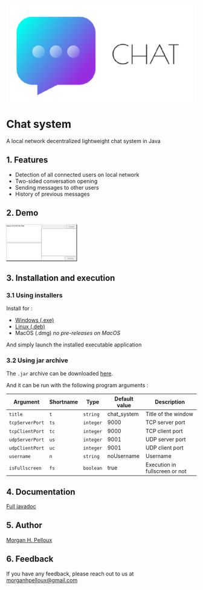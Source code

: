 
![Logo](/app/src/main/resources/Logos/logo_large.png)

# Chat system

A local network decentralized lightweight chat system in Java

## 1. Features

- Detection of all connected users on local network
- Two-sided conversation opening
- Sending messages to other users
- History of previous messages

## 2. Demo

![Demo](/app/src/main/resources/demo_chat_system_cropped.gif)

## 3. Installation and execution

### 3.1 Using installers

Install for :

- [Windows (.exe)](https://github.com/MonsieurMK/chat_system/releases/download/v0.1.3/chatsystem-0.1.3.exe)
- [Linux (.deb)](https://github.com/MonsieurMK/chat_system/releases/download/v0.1.3/chatsystem-0.1.3.deb)
- MacOS (.dmg) *no pre-releases on MacOS*

And simply launch the installed executable application

### 3.2 Using jar archive

The ```.jar``` archive can be downloaded [here](https://github.com/MonsieurMK/chat_system/releases/download/v0.1.3/chatsystem-0.1.3.jar).

And it can be run with the following program arguments :

| Argument        | Shortname | Type      | Default value | Description                    |
|-----------------|-----------|-----------|---------------|--------------------------------|
| `title`         | `t`       | `string`  | chat_system   | Title of the window            |
| `tcpServerPort` | `ts`      | `integer` | 9000          | TCP server port                |
| `tcpClientPort` | `tc`      | `integer` | 9000          | TCP client port                |
| `udpServerPort` | `us`      | `integer` | 9001          | UDP server port                |
| `udpClientPort` | `uc`      | `integer` | 9001          | UDP client port                |
| `username`      | `n`       | `string`  | noUsername    | Username                       |
| `isFullscreen`  | `fs`      | `boolean` | true          | Execution in fullscreen or not |

## 4. Documentation

[Full javadoc](https://monsieurmk.github.io/chat_system/)


## 5. Author

[Morgan H. Pelloux](https://www.github.com/MonsieurMK)


## 6. Feedback

If you have any feedback, please reach out to us at morganhpelloux@gmail.com